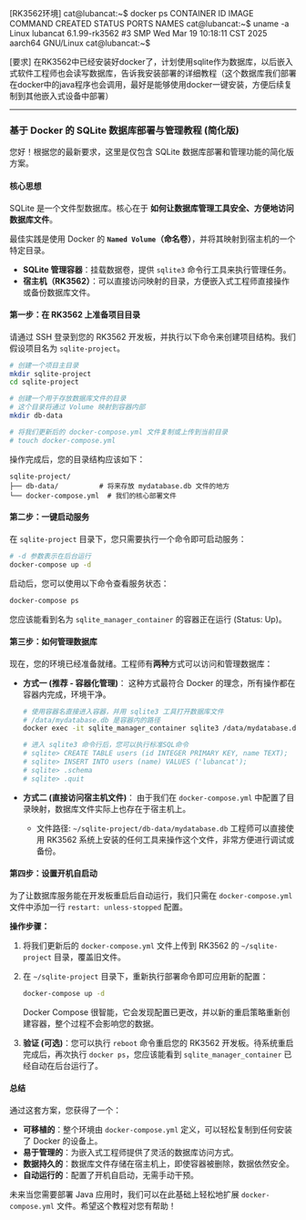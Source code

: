 [RK3562环境]
cat@lubancat:~$ docker ps
CONTAINER ID   IMAGE     COMMAND   CREATED   STATUS    PORTS     NAMES
cat@lubancat:~$ uname -a
Linux lubancat 6.1.99-rk3562 #3 SMP Wed Mar 19 10:18:11 CST 2025 aarch64 GNU/Linux
cat@lubancat:~$ 

[要求]
在RK3562中已经安装好docker了，计划使用sqlite作为数据库，以后嵌入式软件工程师也会读写数据库，告诉我安装部署的详细教程（这个数据库我们部署在docker中的java程序也会调用，最好是能够使用docker一键安装，方便后续复制到其他嵌入式设备中部署）

---

### **基于 Docker 的 SQLite 数据库部署与管理教程 (简化版)**

您好！根据您的最新要求，这里是仅包含 SQLite 数据库部署和管理功能的简化版方案。

#### **核心思想**

SQLite 是一个文件型数据库。核心在于 **如何让数据库管理工具安全、方便地访问数据库文件**。

最佳实践是使用 Docker 的 **`Named Volume`（命名卷）**，并将其映射到宿主机的一个特定目录。

- **SQLite 管理容器**：挂载数据卷，提供 `sqlite3` 命令行工具来执行管理任务。
- **宿主机（RK3562）**：可以直接访问映射的目录，方便嵌入式工程师直接操作或备份数据库文件。

#### **第一步：在 RK3562 上准备项目目录**

请通过 SSH 登录到您的 RK3562 开发板，并执行以下命令来创建项目结构。我们假设项目名为 `sqlite-project`。

```bash
# 创建一个项目主目录
mkdir sqlite-project
cd sqlite-project

# 创建一个用于存放数据库文件的目录
# 这个目录将通过 Volume 映射到容器内部
mkdir db-data

# 将我们更新后的 docker-compose.yml 文件复制或上传到当前目录
# touch docker-compose.yml
```

操作完成后，您的目录结构应该如下：

```
sqlite-project/
├── db-data/          # 将来存放 mydatabase.db 文件的地方
└── docker-compose.yml  # 我们的核心部署文件
```

#### **第二步：一键启动服务**

在 `sqlite-project` 目录下，您只需要执行一个命令即可启动服务：

```bash
# -d 参数表示在后台运行
docker-compose up -d
```

启动后，您可以使用以下命令查看服务状态：

```bash
docker-compose ps
```

您应该能看到名为 `sqlite_manager_container` 的容器正在运行 (Status: Up)。

#### **第三步：如何管理数据库**

现在，您的环境已经准备就绪。工程师有**两种**方式可以访问和管理数据库：

*   **方式一 (推荐 - 容器化管理)**：
    这种方式最符合 Docker 的理念，所有操作都在容器内完成，环境干净。
    ```bash
    # 使用容器名直接进入容器，并用 sqlite3 工具打开数据库文件
    # /data/mydatabase.db 是容器内的路径
    docker exec -it sqlite_manager_container sqlite3 /data/mydatabase.db

    # 进入 sqlite3 命令行后，您可以执行标准SQL命令
    # sqlite> CREATE TABLE users (id INTEGER PRIMARY KEY, name TEXT);
    # sqlite> INSERT INTO users (name) VALUES ('lubancat');
    # sqlite> .schema
    # sqlite> .quit
    ```

*   **方式二 (直接访问宿主机文件)**：
    由于我们在 `docker-compose.yml` 中配置了目录映射，数据库文件实际上也存在于宿主机上。
    - 文件路径: `~/sqlite-project/db-data/mydatabase.db`
    工程师可以直接使用 RK3562 系统上安装的任何工具来操作这个文件，非常方便进行调试或备份。

#### **第四步：设置开机自启动**

为了让数据库服务能在开发板重启后自动运行，我们只需在 `docker-compose.yml` 文件中添加一行 `restart: unless-stopped` 配置。

**操作步骤：**

1.  将我们更新后的 `docker-compose.yml` 文件上传到 RK3562 的 `~/sqlite-project` 目录，覆盖旧文件。
2.  在 `~/sqlite-project` 目录下，重新执行部署命令即可应用新的配置：
    ```bash
    docker-compose up -d
    ```
    Docker Compose 很智能，它会发现配置已更改，并以新的重启策略重新创建容器，整个过程不会影响您的数据。

3.  **验证 (可选)**：您可以执行 `reboot` 命令重启您的 RK3562 开发板。待系统重启完成后，再次执行 `docker ps`，您应该能看到 `sqlite_manager_container` 已经自动在后台运行了。

#### **总结**

通过这套方案，您获得了一个：
- **可移植的**：整个环境由 `docker-compose.yml` 定义，可以轻松复制到任何安装了 Docker 的设备上。
- **易于管理的**：为嵌入式工程师提供了灵活的数据库访问方式。
- **数据持久的**：数据库文件存储在宿主机上，即使容器被删除，数据依然安全。
- **自动运行的**：配置了开机自启动，无需手动干预。

未来当您需要部署 Java 应用时，我们可以在此基础上轻松地扩展 `docker-compose.yml` 文件。希望这个教程对您有帮助！
